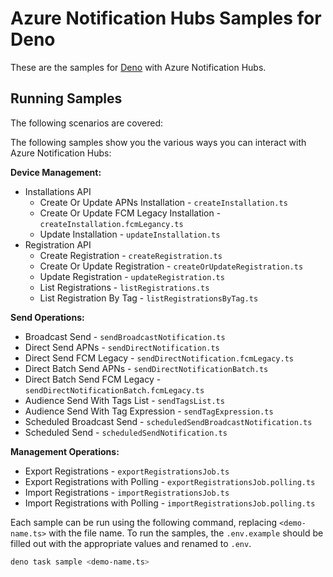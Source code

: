 # Azure Notification Hubs Samples for Deno

These are the samples for [Deno](https://deno.land/) with Azure Notification
Hubs.

## Running Samples

The following scenarios are covered:

The following samples show you the various ways you can interact with Azure
Notification Hubs:

**Device Management:**

- Installations API
  - Create Or Update APNs Installation - `createInstallation.ts`
  - Create Or Update FCM Legacy Installation -
    `createInstallation.fcmLegancy.ts`
  - Update Installation - `updateInstallation.ts`
- Registration API
  - Create Registration - `createRegistration.ts`
  - Create Or Update Registration - `createOrUpdateRegistration.ts`
  - Update Registration - `updateRegistration.ts`
  - List Registrations - `listRegistrations.ts`
  - List Registration By Tag - `listRegistrationsByTag.ts`

**Send Operations:**

- Broadcast Send - `sendBroadcastNotification.ts`
- Direct Send APNs - `sendDirectNotification.ts`
- Direct Send FCM Legacy - `sendDirectNotification.fcmLegacy.ts`
- Direct Batch Send APNs - `sendDirectNotificationBatch.ts`
- Direct Batch Send FCM Legacy - `sendDirectNotificationBatch.fcmLegacy.ts`
- Audience Send With Tags List - `sendTagsList.ts`
- Audience Send With Tag Expression - `sendTagExpression.ts`
- Scheduled Broadcast Send - `scheduledSendBroadcastNotification.ts`
- Scheduled Send - `scheduledSendNotification.ts`

**Management Operations:**

- Export Registrations - `exportRegistrationsJob.ts`
- Export Registrations with Polling - `exportRegistrationsJob.polling.ts`
- Import Registrations - `importRegistrationsJob.ts`
- Import Registrations with Polling - `importRegistrationsJob.polling.ts`

Each sample can be run using the following command, replacing `<demo-name.ts>`
with the file name. To run the samples, the `.env.example` should be filled out
with the appropriate values and renamed to `.env`.

```bash
deno task sample <demo-name.ts>
```
